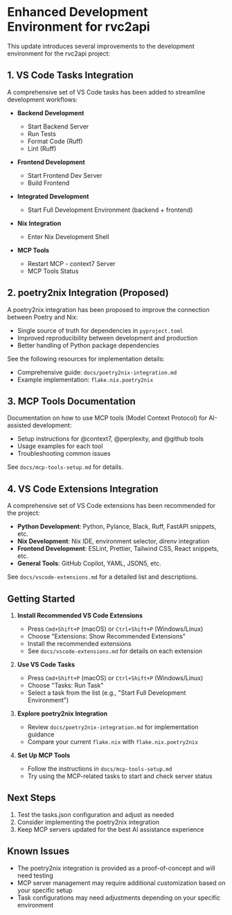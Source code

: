 # Enhanced Development Environment for rvc2api

This update introduces several improvements to the development environment for the rvc2api project:

## 1. VS Code Tasks Integration

A comprehensive set of VS Code tasks has been added to streamline development workflows:

- **Backend Development**

  - Start Backend Server
  - Run Tests
  - Format Code (Ruff)
  - Lint (Ruff)

- **Frontend Development**

  - Start Frontend Dev Server
  - Build Frontend

- **Integrated Development**

  - Start Full Development Environment (backend + frontend)

- **Nix Integration**

  - Enter Nix Development Shell

- **MCP Tools**
  - Restart MCP - context7 Server
  - MCP Tools Status

## 2. poetry2nix Integration (Proposed)

A poetry2nix integration has been proposed to improve the connection between Poetry and Nix:

- Single source of truth for dependencies in `pyproject.toml`
- Improved reproducibility between development and production
- Better handling of Python package dependencies

See the following resources for implementation details:

- Comprehensive guide: `docs/poetry2nix-integration.md`
- Example implementation: `flake.nix.poetry2nix`

## 3. MCP Tools Documentation

Documentation on how to use MCP tools (Model Context Protocol) for AI-assisted development:

- Setup instructions for @context7, @perplexity, and @github tools
- Usage examples for each tool
- Troubleshooting common issues

See `docs/mcp-tools-setup.md` for details.

## 4. VS Code Extensions Integration

A comprehensive set of VS Code extensions has been recommended for the project:

- **Python Development**: Python, Pylance, Black, Ruff, FastAPI snippets, etc.
- **Nix Development**: Nix IDE, environment selector, direnv integration
- **Frontend Development**: ESLint, Prettier, Tailwind CSS, React snippets, etc.
- **General Tools**: GitHub Copilot, YAML, JSON5, etc.

See `docs/vscode-extensions.md` for a detailed list and descriptions.

## Getting Started

1. **Install Recommended VS Code Extensions**

   - Press `Cmd+Shift+P` (macOS) or `Ctrl+Shift+P` (Windows/Linux)
   - Choose "Extensions: Show Recommended Extensions"
   - Install the recommended extensions
   - See `docs/vscode-extensions.md` for details on each extension

2. **Use VS Code Tasks**

   - Press `Cmd+Shift+P` (macOS) or `Ctrl+Shift+P` (Windows/Linux)
   - Choose "Tasks: Run Task"
   - Select a task from the list (e.g., "Start Full Development Environment")

3. **Explore poetry2nix Integration**

   - Review `docs/poetry2nix-integration.md` for implementation guidance
   - Compare your current `flake.nix` with `flake.nix.poetry2nix`

4. **Set Up MCP Tools**
   - Follow the instructions in `docs/mcp-tools-setup.md`
   - Try using the MCP-related tasks to start and check server status

## Next Steps

1. Test the tasks.json configuration and adjust as needed
2. Consider implementing the poetry2nix integration
3. Keep MCP servers updated for the best AI assistance experience

## Known Issues

- The poetry2nix integration is provided as a proof-of-concept and will need testing
- MCP server management may require additional customization based on your specific setup
- Task configurations may need adjustments depending on your specific environment
